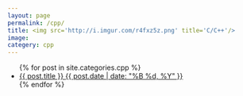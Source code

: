 ```yaml
---
layout: page
permalink: /cpp/
title: <img src='http://i.imgur.com/r4fxz5z.png' title='C/C++'/>
image:
categery: cpp
---
```


<ul class="post-list">
{% for post in site.categories.cpp %} 
  <li>
    <article>
      <a href="{{ site.url }}{{ post.url }}">
        {{ post.title }} 
        <span class="entry-date">
          <time datetime="{{ post.date | date_to_xmlschema }}">
            {{ post.date | date: "%B %d, %Y" }}
          </time>
        </span>
      </a>
    </article>
  </li>
{% endfor %}
</ul>

